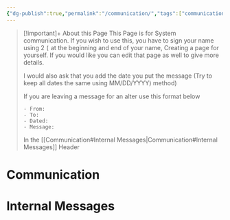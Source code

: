 ```yaml
---
{"dg-publish":true,"permalink":"/communication/","tags":["communication","System"]}
---
```


> [!important]+ About this Page
> This Page is for System communication. If you wish to use this, you have to sign your name using 2 ``[`` at the beginning and end of your name, Creating a page for yourself. If you would like you can edit that page as well to give more details. 
> 
> I would also ask that you add the date you put the message (Try to keep all dates the same using MM/DD/YYYY) method) 
> 
> If you are leaving a message for an alter use this format below 
> ```
> - From:  
> - To:  
> - Dated: 
> - Message: 
> ```
> In the [[Communication#Internal Messages\|Communication#Internal Messages]] Header

# Communication


# Internal Messages

